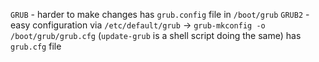 `GRUB` - harder to make changes
	has `grub.config` file in `/boot/grub`
`GRUB2` - easy configuration via `/etc/default/grub` -> `grub-mkconfig -o /boot/grub/grub.cfg` (`update-grub` is a shell script doing the same)
	has `grub.cfg` file